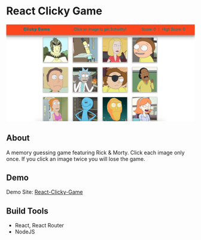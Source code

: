 # React Clicky Game
<img src="/clickygame.png">


## About
A memory guessing game featuring Rick & Morty. Click each image only once. If you click an image twice you will lose the game. 

## Demo
Demo Site: [React-Clicky-Game](https://jhgarrett.github.io/react-cli…)  

## Build Tools
* React, React Router
* NodeJS

